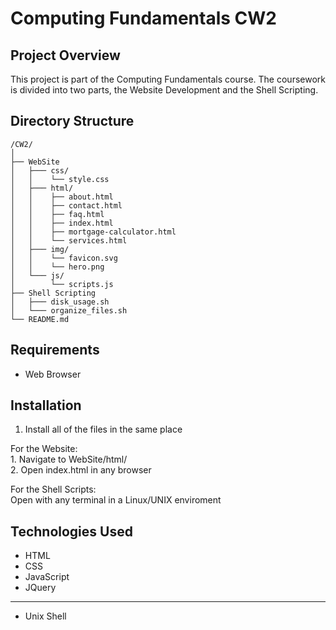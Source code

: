 # Computing Fundamentals CW2

## Project Overview
This project is part of the Computing Fundamentals course. The coursework is divided into two parts, the Website Development and the Shell Scripting. 

## Directory Structure
```
/CW2/
│
├── WebSite
│   ├─── css/
│   │    └── style.css
│   ├─── html/
│   │    ├── about.html
│   │    ├── contact.html
│   │    ├── faq.html
│   │    ├── index.html
│   │    ├── mortgage-calculator.html
│   │    └── services.html
│   ├─── img/
│   │    └── favicon.svg
│   │    └── hero.png
│   └─── js/
│        └── scripts.js
├── Shell Scripting
│   ├─── disk_usage.sh
│   └─── organize_files.sh
└── README.md
```

## Requirements
- Web Browser

## Installation
1. Install all of the files in the same place

For the Website: <br>
    1. Navigate to WebSite/html/ <br>
    2. Open index.html in any browser

For the Shell Scripts: <br>
    Open with any terminal in a Linux/UNIX enviroment


## Technologies Used
- HTML
- CSS
- JavaScript
- JQuery
---------
- Unix Shell

